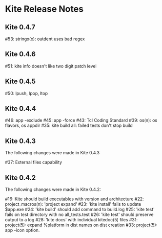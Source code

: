 Kite Release Notes
==================

Kite 0.4.7
----------
#53: stringx(x): outdent uses bad regex

Kite 0.4.6
----------

#51: kite info doesn't like two digit patch level

Kite 0.4.5
----------

#50: lpush, lpop, ltop

Kite 0.4.4
----------

#46: app -exclude
#45: app -force
#43: Tcl Coding Standard
#39: os(n): os flavors, os appdir
#35: kite build all: failed tests don't stop build

Kite 0.4.3
----------
The following changes were made in Kite 0.4.3

#37: External files capability

Kite 0.4.2
----------
The following changes were made in Kite 0.4.2:

#16: Kite should build executables with version and architecture
#22: project_macros(n): 'project expand'
#23: 'kite install' fails to update $app.exe
#24: 'kite build' should add command to build.log
#25: 'kite test' fails on test directory with no all_tests.test
#26: 'kite test' should preserve output to a log 
#28: 'kite docs' with individual kitedoc(5) files
#31: project(5): expand %platform in dist names on dist creation 
#33: project(5): app -icon option.